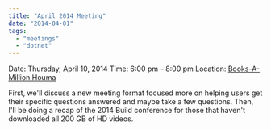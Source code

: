 ```yaml
---
title: "April 2014 Meeting"
date: "2014-04-01"
tags: 
  - "meetings"
  - "dotnet"
---
```


Date: Thursday, April 10, 2014 Time: 6:00 pm – 8:00 pm Location: [Books-A-Million Houma](http://htdnug.wordpress.com/meetings/ "Meetings")

First, we'll discuss a new meeting format focused more on helping users get their specific questions answered and maybe take a few questions. Then, I'll be doing a recap of the 2014 Build conference for those that haven't downloaded all 200 GB of HD videos.
